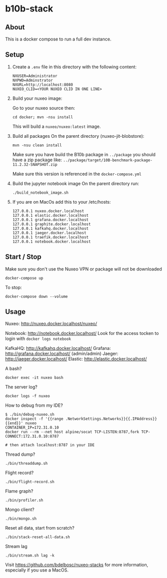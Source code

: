 # b10b-stack

## About
This is a docker compose to run a full dev instance.

## Setup

1. Create a `.env` file in this directory with the following content:
   ```
   NXUSER=Administrator
   NXPWD=Adminstrator
   NXURL=http://localhost:8080
   NUXEO_CLID=<YOUR NUXEO CLID IN ONE LINE>
   ```

2. Build your nuxeo image:

   Go to your nuxeo source then:
   ```
   cd docker; mvn -nsu install
   ```
   This will build a `nuxeo/nuxeo:latest` image.
   

3. Build all packages
   On the parent directory (nuxeo-jit-blobstore):

   ```
   mvn -nsu clean install
   ```

   Make sure you have build the B10b package in `../package`
   you should have a zip package like: `../package/target/10B-benchmark-package-11.2.32-SNAPSHOT.zip`
    
   Make sure this version is referenced in the `docker-compose.yml` 

4. Build the jupyter notebook image
   On the parent directory run:
   ```
   ./build_notebook_image.sh
   ```

5. If you are on MacOs add this to your /etc/hosts:

   ```
   127.0.0.1 nuxeo.docker.localhost
   127.0.0.1 elastic.docker.localhost
   127.0.0.1 grafana.docker.localhost
   127.0.0.1 graphite.docker.localhost
   127.0.0.1 kafkahq.docker.localhost
   127.0.0.1 jaeger.docker.localhost
   127.0.0.1 traefik.docker.localhost
   127.0.0.1 notebook.docker.localhost
   ```

## Start / Stop

Make sure you don't use the Nuxeo VPN or package will not be downloaded

```
docker-compose up
```

To stop:
```
docker-compose down --volume
```

## Usage

Nuxeo: http://nuxeo.docker.localhost/nuxeo/

Notebook: http://notebook.docker.localhost/
Look for the access tocken to login with `docker logs notebook`

KafkaHQ: http://kafkahq.docker.localhost/
Grafana: http://grafana.docker.localhost/  (admin/admin)
Jaeger: http://jaeger.docker.localhost/
Elastic: http://elastic.docker.localhost/


A bash?
```
docker exec -it nuxeo bash
```

The server log?
```
docker logs -f nuxeo
```

How to debug from my IDE?
```
$ ./bin/debug-nuxeo.sh 
docker inspect -f '{{range .NetworkSettings.Networks}}{{.IPAddress}}{{end}}' nuxeo
CONTAINER_IP=172.31.0.10
docker run --rm --net host alpine/socat TCP-LISTEN:8787,fork TCP-CONNECT:172.31.0.10:8787

# then attach localhost:8787 in your IDE
```

Thread dump?
```
./bin/threaddump.sh
```

Flight record?
```
./bin/flight-record.sh
```

Flame graph?
```
./bin/profiler.sh
```

Mongo client?
```
./bin/mongo.sh
```

Reset all data, start from scratch?
```
./bin/stack-reset-all-data.sh
``` 

Stream lag
```
./bin/stream.sh lag -k
```


Visit https://github.com/bdelbosc/nuxeo-stacks for more information,
especially if you use a MacOS.

